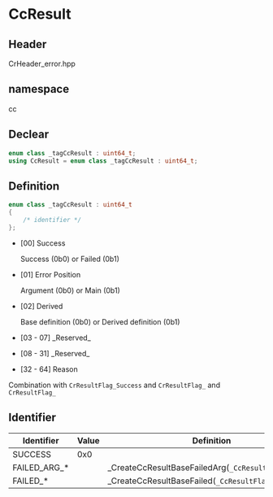 # CcResult

## Header
CrHeader_error.hpp

## namespace
cc

## Declear

```C++
enum class _tagCcResult : uint64_t;
using CcResult = enum class _tagCcResult : uint64_t;
```

## Definition

```C++
enum class _tagCcResult : uint64_t
{
	/* identifier */
};
```

- [00] Success

	Success (0b0) or Failed (0b1)

- [01] Error Position

	Argument (0b0) or Main (0b1)

- [02] Derived

	Base definition (0b0) or Derived definition (0b1)

- [03 - 07] \_Reserved\_

- [08 - 31] \_Reserved\_

- [32 - 64] Reason



Combination with `CrResultFlag_Success` and `CrResultFlag_` and `CrResultFlag_` 

## Identifier

| Identifier | Value | Definition |
|---|---|---|
| SUCCESS | 0x0 |  |
| FAILED_ARG_* | | _CreateCcResultBaseFailedArg(`_CcResultFlag_Reason`) |
| FAILED_* | | _CreateCcResultBaseFailed(`_CcResultFlag_Reason`) |

